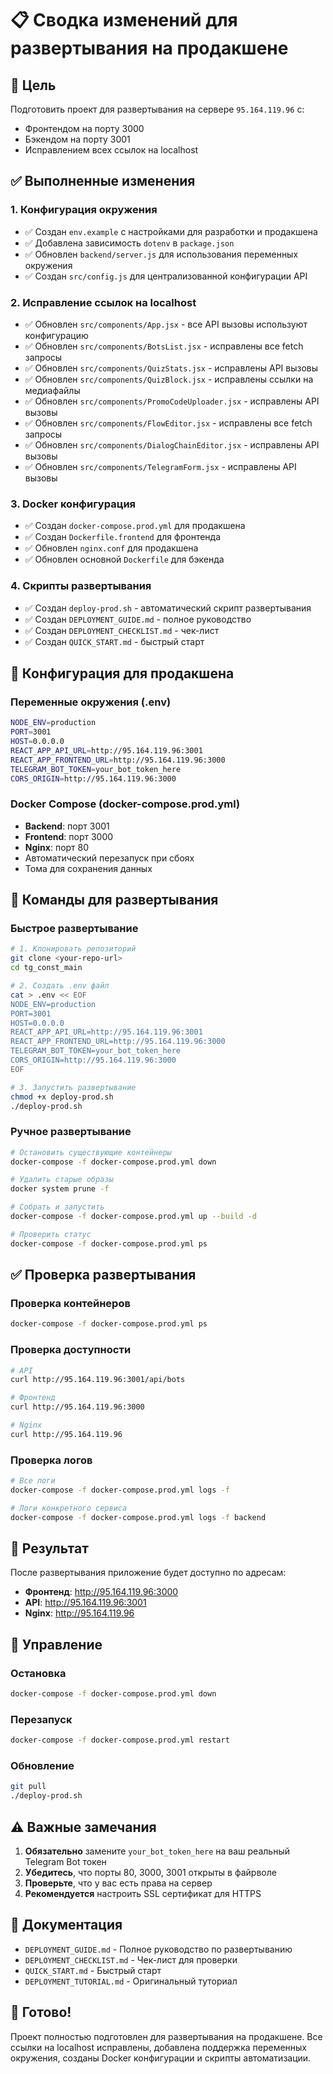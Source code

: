 # 📋 Сводка изменений для развертывания на продакшене

## 🎯 Цель
Подготовить проект для развертывания на сервере `95.164.119.96` с:
- Фронтендом на порту 3000
- Бэкендом на порту 3001
- Исправлением всех ссылок на localhost

## ✅ Выполненные изменения

### 1. Конфигурация окружения
- ✅ Создан `env.example` с настройками для разработки и продакшена
- ✅ Добавлена зависимость `dotenv` в `package.json`
- ✅ Обновлен `backend/server.js` для использования переменных окружения
- ✅ Создан `src/config.js` для централизованной конфигурации API

### 2. Исправление ссылок на localhost
- ✅ Обновлен `src/components/App.jsx` - все API вызовы используют конфигурацию
- ✅ Обновлен `src/components/BotsList.jsx` - исправлены все fetch запросы
- ✅ Обновлен `src/components/QuizStats.jsx` - исправлены API вызовы
- ✅ Обновлен `src/components/QuizBlock.jsx` - исправлены ссылки на медиафайлы
- ✅ Обновлен `src/components/PromoCodeUploader.jsx` - исправлены API вызовы
- ✅ Обновлен `src/components/FlowEditor.jsx` - исправлены все fetch запросы
- ✅ Обновлен `src/components/DialogChainEditor.jsx` - исправлены API вызовы
- ✅ Обновлен `src/components/TelegramForm.jsx` - исправлены API вызовы

### 3. Docker конфигурация
- ✅ Создан `docker-compose.prod.yml` для продакшена
- ✅ Создан `Dockerfile.frontend` для фронтенда
- ✅ Обновлен `nginx.conf` для продакшена
- ✅ Обновлен основной `Dockerfile` для бэкенда

### 4. Скрипты развертывания
- ✅ Создан `deploy-prod.sh` - автоматический скрипт развертывания
- ✅ Создан `DEPLOYMENT_GUIDE.md` - полное руководство
- ✅ Создан `DEPLOYMENT_CHECKLIST.md` - чек-лист
- ✅ Создан `QUICK_START.md` - быстрый старт

## 🔧 Конфигурация для продакшена

### Переменные окружения (.env)
```bash
NODE_ENV=production
PORT=3001
HOST=0.0.0.0
REACT_APP_API_URL=http://95.164.119.96:3001
REACT_APP_FRONTEND_URL=http://95.164.119.96:3000
TELEGRAM_BOT_TOKEN=your_bot_token_here
CORS_ORIGIN=http://95.164.119.96:3000
```

### Docker Compose (docker-compose.prod.yml)
- **Backend**: порт 3001
- **Frontend**: порт 3000  
- **Nginx**: порт 80
- Автоматический перезапуск при сбоях
- Тома для сохранения данных

## 🚀 Команды для развертывания

### Быстрое развертывание
```bash
# 1. Клонировать репозиторий
git clone <your-repo-url>
cd tg_const_main

# 2. Создать .env файл
cat > .env << EOF
NODE_ENV=production
PORT=3001
HOST=0.0.0.0
REACT_APP_API_URL=http://95.164.119.96:3001
REACT_APP_FRONTEND_URL=http://95.164.119.96:3000
TELEGRAM_BOT_TOKEN=your_bot_token_here
CORS_ORIGIN=http://95.164.119.96:3000
EOF

# 3. Запустить развертывание
chmod +x deploy-prod.sh
./deploy-prod.sh
```

### Ручное развертывание
```bash
# Остановить существующие контейнеры
docker-compose -f docker-compose.prod.yml down

# Удалить старые образы
docker system prune -f

# Собрать и запустить
docker-compose -f docker-compose.prod.yml up --build -d

# Проверить статус
docker-compose -f docker-compose.prod.yml ps
```

## ✅ Проверка развертывания

### Проверка контейнеров
```bash
docker-compose -f docker-compose.prod.yml ps
```

### Проверка доступности
```bash
# API
curl http://95.164.119.96:3001/api/bots

# Фронтенд
curl http://95.164.119.96:3000

# Nginx
curl http://95.164.119.96
```

### Проверка логов
```bash
# Все логи
docker-compose -f docker-compose.prod.yml logs -f

# Логи конкретного сервиса
docker-compose -f docker-compose.prod.yml logs -f backend
```

## 🎯 Результат

После развертывания приложение будет доступно по адресам:

- **Фронтенд**: http://95.164.119.96:3000
- **API**: http://95.164.119.96:3001  
- **Nginx**: http://95.164.119.96

## 🔧 Управление

### Остановка
```bash
docker-compose -f docker-compose.prod.yml down
```

### Перезапуск
```bash
docker-compose -f docker-compose.prod.yml restart
```

### Обновление
```bash
git pull
./deploy-prod.sh
```

## ⚠️ Важные замечания

1. **Обязательно** замените `your_bot_token_here` на ваш реальный Telegram Bot токен
2. **Убедитесь**, что порты 80, 3000, 3001 открыты в файрволе
3. **Проверьте**, что у вас есть права на сервер
4. **Рекомендуется** настроить SSL сертификат для HTTPS

## 📖 Документация

- `DEPLOYMENT_GUIDE.md` - Полное руководство по развертыванию
- `DEPLOYMENT_CHECKLIST.md` - Чек-лист для проверки
- `QUICK_START.md` - Быстрый старт
- `DEPLOYMENT_TUTORIAL.md` - Оригинальный туториал

## 🎉 Готово!

Проект полностью подготовлен для развертывания на продакшене. Все ссылки на localhost исправлены, добавлена поддержка переменных окружения, созданы Docker конфигурации и скрипты автоматизации. 